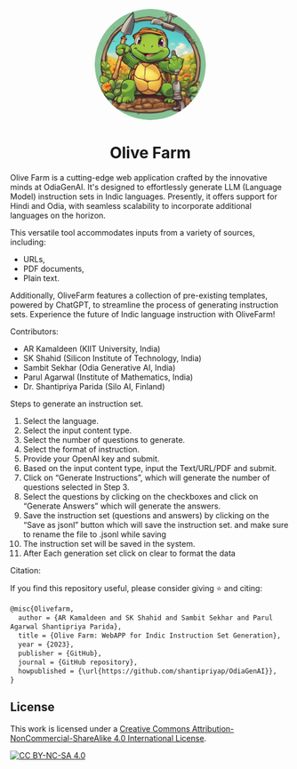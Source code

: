 <p align="center">
  <a href="url"><img src="https://github.com/OdiaGenAI/Olive_Farm/blob/main/olive_farm.png" height="auto" width="200" style="border-radius:100%"></a>
</p>


<h1 align ="center">Olive Farm</h1>


Olive Farm is a cutting-edge web application crafted by the innovative minds at OdiaGenAI. It's designed to effortlessly generate LLM (Language Model) instruction sets in Indic languages. Presently, it offers support for Hindi and Odia, with seamless scalability to incorporate additional languages on the horizon.

This versatile tool accommodates inputs from a variety of sources, including:
* URLs,
* PDF documents,
* Plain text.

Additionally, OliveFarm features a collection of pre-existing templates, powered by ChatGPT, to streamline the process of generating instruction sets. Experience the future of Indic language instruction with OliveFarm!


Contributors:

* AR Kamaldeen (KIIT University, India)
* SK Shahid (Silicon Institute of Technology, India)
* Sambit Sekhar (Odia Generative AI, India)
* Parul Agarwal (Institute of Mathematics, India)
* Dr. Shantipriya Parida (Silo AI, Finland)


Steps to generate an instruction set.
1) Select the language.
2) Select the input content type.
3) Select the number of questions to generate.
4) Select the format of instruction.
5) Provide your OpenAI key and submit.
6) Based on the input content type, input the Text/URL/PDF and submit.
7) Click on “Generate Instructions”, which will generate the number of questions selected in Step 3.
8) Select the questions by clicking on the checkboxes and click on “Generate Answers” which will generate the answers.
9) Save the instruction set (questions and answers) by clicking on the “Save as jsonl” button which will save the instruction set. and make sure to rename the file to .jsonl while saving 
10) The instruction set will be saved in the system.
11) After Each generation set click on clear to format the data


Citation:

If you find this repository useful, please consider giving ⭐ and citing:

```
@misc{Olivefarm,
  author = {AR Kamaldeen and SK Shahid and Sambit Sekhar and Parul Agarwal Shantipriya Parida},
  title = {Olive Farm: WebAPP for Indic Instruction Set Generation},
  year = {2023},
  publisher = {GitHub},
  journal = {GitHub repository},
  howpublished = {\url{https://github.com/shantipriyap/OdiaGenAI}},
}
```
## License

This work is licensed under a
[Creative Commons Attribution-NonCommercial-ShareAlike 4.0 International License][cc-by-nc-sa].

[![CC BY-NC-SA 4.0][cc-by-nc-sa-image]][cc-by-nc-sa]

[cc-by-nc-sa]: http://creativecommons.org/licenses/by-nc-sa/4.0/
[cc-by-nc-sa-image]: https://licensebuttons.net/l/by-nc-sa/4.0/88x31.png
[cc-by-nc-sa-shield]: https://img.shields.io/badge/License-CC%20BY--NC--SA%204.0-lightgrey.svg

